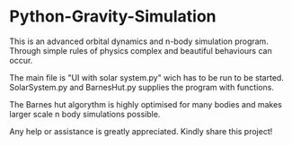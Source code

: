 # Python-Gravity-Simulation

This is an advanced orbital dynamics and n-body simulation program.
Through simple rules of physics complex and beautiful behaviours can occur.

The main file is "UI with solar system.py" wich has to be run  to be started.
SolarSystem.py and BarnesHut.py supplies the program with functions.

The Barnes hut algorythm is highly optimised for many bodies and 
makes larger scale n body simulations possible.

Any help or assistance is greatly appreciated.
Kindly share this project!